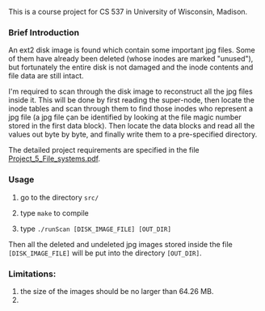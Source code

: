 This is a course project for CS 537 in University of Wisconsin, Madison. 

### Brief Introduction

An ext2 disk image is found which contain some important jpg files. Some of them have already been deleted (whose inodes are marked "unused"), but fortunately the entire disk is not damaged and the inode contents and file data are still intact.

I'm required to scan through the disk image to reconstruct all the jpg files inside it. This will be done by first reading the super-node, then locate the inode tables and scan through them to find those inodes who represent a jpg file (a jpg file çan be identified by looking at the file magic number stored in the first data block). Then locate the data blocks and read all the values out byte by byte, and finally write them to a pre-specified directory.

The detailed project requirements are specified in the file [Project_5_File_systems.pdf](https://github.com/Alexanderia-Mike/cs537-p5/blob/main/Project_5_File_systems.pdf).


### Usage

1. go to the directory `src/`

2. type `make` to compile

3. type `./runScan [DISK_IMAGE_FILE] [OUT_DIR]`

Then all the deleted and undeleted jpg images stored inside the file `[DISK_IMAGE_FILE]` will be put into the directory `[OUT_DIR]`.

### Limitations:

1. the size of the images should be no larger than 64.26 MB.
2. 
